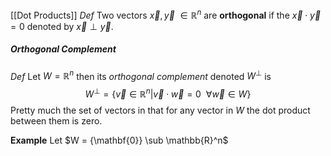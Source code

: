[[Dot Products]]
*Def* Two vectors $\vec{x},\vec{y} \ \in \mathbb{R}^n$ are **orthogonal** if the $\vec{x}\cdot\vec{y}=0$ denoted by $\vec{x}\perp \vec{y}$.

##### Orthogonal Complement
*Def* Let $W = \mathbb{R}^n$ then its *orthogonal complement* denoted $W^{\perp}$ is$$W^{\perp}=\left\{\vec{v}\in \mathbb{R}^{n} | \vec{v}\cdot\vec{w}=0\ \ \forall\vec{w}\in W\right\}$$
Pretty much the set of vectors in that for any vector in $W$ the dot product between them is zero.

**Example**
Let $W = {\mathbf{0}} \sub \mathbb{R}^n$

